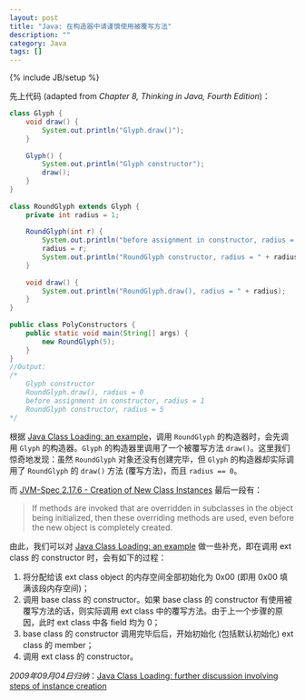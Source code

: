 ```yaml
---
layout: post
title: "Java: 在构造器中请谨慎使用被覆写方法"
description: ""
category: Java
tags: []
---
```

{% include JB/setup %}

先上代码 (adapted from _Chapter 8, Thinking in Java, Fourth Edition_)：

```java
class Glyph {  
	void draw() {   
		System.out.println("Glyph.draw()");  
	}  
	  
	Glyph() {  
		System.out.println("Glyph constructor");  
		draw();  
	}  
}     
  
class RoundGlyph extends Glyph {  
	private int radius = 1;  
  
	RoundGlyph(int r) {  
		System.out.println("before assignment in constructor, radius = " + radius);  
		radius = r;  
		System.out.println("RoundGlyph constructor, radius = " + radius);  
	}  
	  
	void draw() {  
		System.out.println("RoundGlyph.draw(), radius = " + radius);  
	}  
}     
  
public class PolyConstructors {  
	public static void main(String[] args) {  
		new RoundGlyph(5);  
	}  
}  
//Output:  
/* 
	Glyph constructor 
	RoundGlyph.draw(), radius = 0 
	before assignment in constructor, radius = 1 
	RoundGlyph constructor, radius = 5 
*/ 
```

根据 [Java Class Loading: an example](/java/2009/03/25/class-loading-an-example)，调用 `RoundGlyph` 的构造器时，会先调用 `Glyph` 的构造器。`Glyph` 的构造器里调用了一个被覆写方法 `draw()`。这里我们惊奇地发现：虽然 `RoundGlyph` 对象还没有创建完毕，但 `Glyph` 的构造器却实际调用了 `RoundGlyph` 的 `draw()` 方法 (覆写方法)，而且 `radius == 0`。  

而 [JVM-Spec 2.17.6 - Creation of New Class Instances](https://docs.oracle.com/javase/specs/jvms/se6/html/Concepts.doc.html#24383) 最后一段有：

> If methods are invoked that are overridden in subclasses in the object being initialized, then these overriding methods are used, even before the new object is completely created.

由此，我们可以对 [Java Class Loading: an example](/java/2009/03/25/class-loading-an-example) 做一些补充，即在调用 ext class 的 constructor 时，会有如下的过程：

1. 将分配给该 ext class object 的内存空间全部初始化为 0x00 (即用 0x00 填满该段内存空间)；
2. 调用 base class 的 constructor。如果 base class 的 constructor 有使用被覆写方法的话，则实际调用 ext class 中的覆写方法。由于上一个步骤的原因，此时 ext class 中各 field 均为 0；
3. base class 的 constructor 调用完毕后后，开始初始化 (包括默认初始化) ext class 的 member；
4. 调用 ext class 的 constructor。

_2009年09月04日归纳_：[Java Class Loading: further discussion involving steps of instance creation](/java/2009/09/04/class-loading-further-discussion-involving-steps-of-instance-creation)